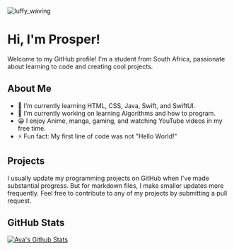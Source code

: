 ![luffy_waving](https://github.com/xMpR13/xMpR13/assets/126524261/4bea8bcd-ded2-4fdf-967a-bf53db7e0120)

# Hi, I'm Prosper!

Welcome to my GitHub profile! I'm a student from South Africa, passionate about learning to code and creating cool projects.

## About Me

- 🌱 I’m currently learning HTML, CSS, Java, Swift, and SwiftUI.
- 🔭 I’m currently working on learning Algorithms and how to program.
- 😀 I enjoy Anime, manga, gaming, and watching YouTube videos in my free time.
- ⚡ Fun fact: My first line of code was not "Hello World!"

## Projects

I usually update my programming projects on GitHub when I've made substantial progress. But for markdown files, I make smaller updates more frequently. Feel free to contribute to any of my projects by submitting a pull request.

<!--
## Screenshots


-->
## GitHub Stats


  [![Ava's Github Stats](https://github-readme-stats.vercel.app/api?username=xmpr13)](https://github.com/anuraghazra/github-readme-stats)

